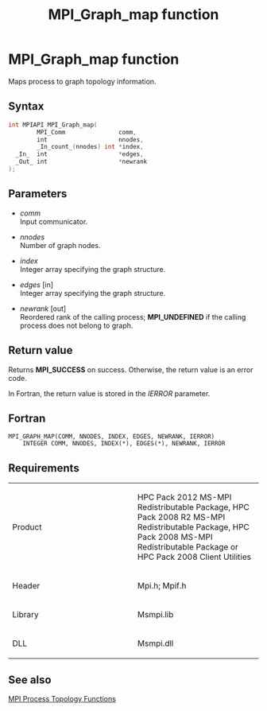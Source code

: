 ﻿---
title: MPI_Graph_map function
TOCTitle: MPI_Graph_map function
ms:assetid: 43f34f5d-dd31-4173-b441-4c330fe7f75e
ms:mtpsurl: https://msdn.microsoft.com/en-us/library/Dn473387(v=VS.85)
ms:contentKeyID: 59360923
ms.date: 03/28/2018
mtps_version: v=VS.85
f1_keywords:
- MPI_GRAPH_MAP
- mpif/MPI_Graph_map
- mpi/MPI_GRAPH_MAP
dev_langs:
- C++
- C
---

# MPI\_Graph\_map function

Maps process to graph topology information.

## Syntax

``` c++
int MPIAPI MPI_Graph_map(
        MPI_Comm               comm,
        int                    nnodes,
        _In_count_(nnodes) int *index,
  _In_  int                    *edges,
  _Out_ int                    *newrank
);
```

## Parameters

  - *comm*  
    Input communicator.

  - *nnodes*  
    Number of graph nodes.

  - *index*  
    Integer array specifying the graph structure.

  - *edges* \[in\]  
    Integer array specifying the graph structure.

  - *newrank* \[out\]  
    Reordered rank of the calling process; **MPI\_UNDEFINED** if the calling process does not belong to graph.

## Return value

Returns **MPI\_SUCCESS** on success. Otherwise, the return value is an error code.

In Fortran, the return value is stored in the *IERROR* parameter.

## Fortran

    MPI_GRAPH_MAP(COMM, NNODES, INDEX, EDGES, NEWRANK, IERROR)
        INTEGER COMM, NNODES, INDEX(*), EDGES(*), NEWRANK, IERROR

## Requirements

<table>
<colgroup>
<col style="width: 50%" />
<col style="width: 50%" />
</colgroup>
<tbody>
<tr class="odd">
<td><p>Product</p></td>
<td><p>HPC Pack 2012 MS-MPI Redistributable Package, HPC Pack 2008 R2 MS-MPI Redistributable Package, HPC Pack 2008 MS-MPI Redistributable Package or HPC Pack 2008 Client Utilities</p></td>
</tr>
<tr class="even">
<td><p>Header</p></td>
<td>Mpi.h;
Mpif.h</td>
</tr>
<tr class="odd">
<td><p>Library</p></td>
<td>Msmpi.lib</td>
</tr>
<tr class="even">
<td><p>DLL</p></td>
<td>Msmpi.dll</td>
</tr>
</tbody>
</table>


## See also

[MPI Process Topology Functions](mpi-process-topology-functions.md)

